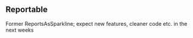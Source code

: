 Reportable
----------

Former ReportsAsSparkline; expect new features, cleaner code etc. in the next weeks